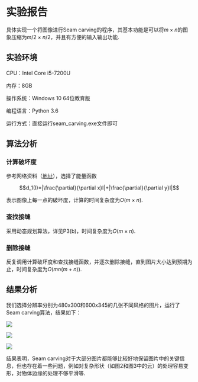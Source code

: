 # 实验报告

具体实现一个将图像进行Seam carving的程序，其基本功能是可以将$m\times n$的图象压缩为$m/2\times n/2​$，并且有方便的输入输出功能.


## 实验环境

CPU：Intel Core i5-7200U

内存：8GB

操作系统：Windows 10 64位教育版

编程语言：Python 3.6

运行方式：直接运行seam_carving.exe文件即可

## 算法分析

### 计算破坏度

参考网络资料（[地址](https://zhuanlan.zhihu.com/p/38974520)），选择了能量函数

$$d_1(I)=|\frac{\partial}{\partial x}I|+|\frac{\partial}{\partial y}I|$$

表示图像上每一点的破坏度，计算的时间复杂度为$O(m\times n)​$.

### 查找接缝

采用动态规划算法，详见P3(b)，时间复杂度为$O(m\times n)$.

### 删除接缝

反复调用计算破坏度和查找接缝函数，并逐次删除接缝，直到图片大小达到预期为止，时间复杂度为$O(mn(m+n))​$.

## 结果分析

我们选择分辨率分别为480x300和600x345的几张不同风格的图片，运行了Seam carving算法，结果如下：

![](C:\Projects\Homework\Algorithms\HW6\P3选做\Figure_3.jpg)

![](C:\Projects\Homework\Algorithms\HW6\P3选做\Figure_4.jpg)

![](C:\Projects\Homework\Algorithms\HW6\P3选做\Figure_1.jpg)

结果表明，Seam carving对于大部分图片都能够比较好地保留图片中的关键信息，但也存在着一些问题，例如对复杂形状（如图2和图3中的云）的处理容易变形，对物体边缘的处理不够平滑等.